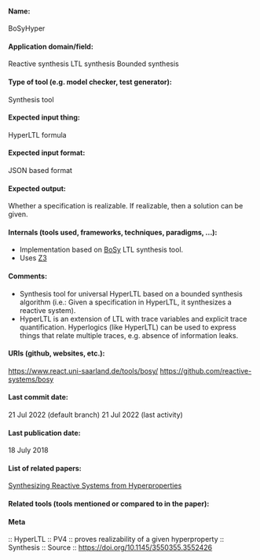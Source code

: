 #### Name:
BoSyHyper

#### Application domain/field:
Reactive synthesis
LTL synthesis
Bounded synthesis

#### Type of tool (e.g. model checker, test generator):
Synthesis tool

#### Expected input thing:
HyperLTL formula

#### Expected input format:
JSON based format

#### Expected output:
Whether a specification is realizable. If realizable, then a solution can be given.

#### Internals (tools used, frameworks, techniques, paradigms, ...):
- Implementation based on [BoSy](BoSy.md) LTL synthesis tool.
- Uses [Z3](../Solvers/SMT/Z3.md)

#### Comments:
- Synthesis tool for universal HyperLTL based on a bounded synthesis algorithm (i.e.: Given a specification in HyperLTL, it synthesizes a reactive system).
- HyperLTL is an extension of LTL with trace variables and explicit trace quantification. Hyperlogics (like HyperLTL) can be used to express things that relate multiple traces, e.g. absence of information leaks.

#### URIs (github, websites, etc.):
https://www.react.uni-saarland.de/tools/bosy/
https://github.com/reactive-systems/bosy

#### Last commit date:
21 Jul 2022 (default branch)
21 Jul 2022 (last activity)

#### Last publication date:
18 July 2018

#### List of related papers:
[Synthesizing Reactive Systems from Hyperproperties](https://doi.org/10.1007/978-3-319-96145-3_16)

#### Related tools (tools mentioned or compared to in the paper):

#### Meta
:: HyperLTL
:: PV4 :: proves realizability of a given hyperproperty
:: Synthesis
:: Source :: https://doi.org/10.1145/3550355.3552426
